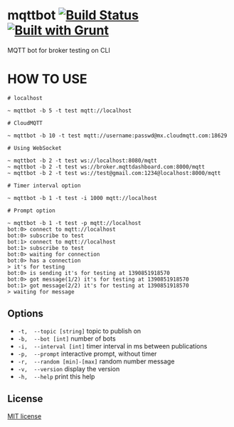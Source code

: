 # mqttbot [![Build Status](https://secure.travis-ci.org/cresprit/mqttbot.png?branch=master)](https://travis-ci.org/cresprit/mqttbot) [![Built with Grunt](https://cdn.gruntjs.com/builtwith.png)](http://gruntjs.com/)

MQTT bot for broker testing on CLI
   
# HOW TO USE

```
# localhost

~ mqttbot -b 5 -t test mqtt://localhost

# CloudMQTT

~ mqttbot -b 10 -t test mqtt://username:passwd@mx.cloudmqtt.com:18629

# Using WebSocket

~ mqttbot -b 2 -t test ws://localhost:8080/mqtt
~ mqttbot -b 2 -t test ws://broker.mqttdashboard.com:8000/mqtt
~ mqttbot -b 2 -t test ws://test@gmail.com:1234@localhost:8000/mqtt

# Timer interval option

~ mqttbot -b 1 -t test -i 1000 mqtt://localhost

# Prompt option

~ mqttbot -b 1 -t test -p mqtt://localhost
bot:0> connect to mqtt://localhost
bot:0> subscribe to test
bot:1> connect to mqtt://localhost
bot:1> subscribe to test
bot:0> waiting for connection
bot:0> has a connection
> it's for testing
bot:0> is sending it's for testing at 1390851918570
bot:0> got message(1/2) it's for testing at 1390851918570
bot:1> got message(2/2) it's for testing at 1390851918570
> waiting for message
```

## Options

- `-t,  --topic [string]` topic to publish on
- `-b,  --bot [int]` number of bots
- `-i,  --interval [int]` timer interval in ms between publications
- `-p,  --prompt` interactive prompt, without timer
- `-r,  --random [min]-[max]` random number message
- `-v,  --version` display the version
- `-h,  --help` print this help

## License

[MIT license](http://opensource.org/licenses/MIT)
